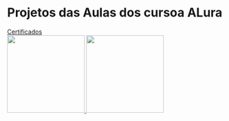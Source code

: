 <h1>Projetos das Aulas dos cursoa ALura</h1>
<a href="https://cursos.alura.com.br/user/evelinheks/fullCertificate/d5ed12dfe3f9b3c83948005c713fd32c">Certificados</a>



<div>
<a href="https://github.com/evelopes">
<img height="180em" src="https://github-readme-stats.vercel.app/api/top-langs/?username=evelopes&layout=compact&langs_count=7&theme=dracula"/>
<img height="180em" src="https://github-readme-stats.vercel.app/api?username=evelopes&show_icons=true&theme=dracula&include_all_commits=true&count_private=true"/>
</div>
